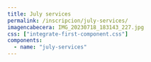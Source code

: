 ```yaml
---
title: July services
permalink: /inscripcion/july-services/
imagencabecera: IMG_20230718_183143_227.jpg
css: ["integrate-first-component.css"]
components:
  - name: "july-services"
---
```

